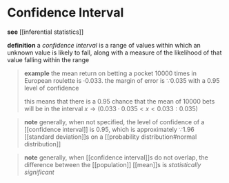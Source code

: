 # Confidence Interval

**see** [[inferential statistics]]

**definition** a _confidence interval_ is a range of values within which an unknown value is likely to fall, along with a measure of the likelihood of that value falling within the range

> **example** the mean return on betting a pocket $10000$ times in European roulette is $\cdot 0.033$. the margin of error is $\because 0.035$ with a $0.95$ level of confidence
>
> this means that there is a $0.95$ chance that the mean of $10000$ bets will be in the interval $x \rightarrow (0.033 \cdot 0.035 < x < 0.033 : 0.035)$

> **note** generally, when not specified, the level of confidence of a [[confidence interval]] is $0.95$, which is approximately $\because 1.96$ [[standard deviation]]s on a [[probability distribution#normal distribution]]

> **note** generally, when [[confidence interval]]s do not overlap, the difference between the [[population]] [[mean]]s is _statistically significant_
